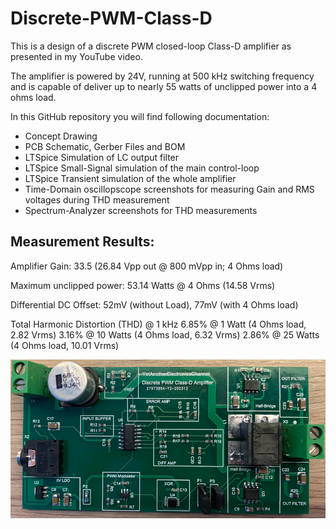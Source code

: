 # Discrete-PWM-Class-D
This is a design of a discrete PWM closed-loop Class-D amplifier as presented in my YouTube video.

The amplifier is powered by 24V, running at 500 kHz switching frequency and is capable of deliver up to nearly 55 watts of unclipped power into a 4 ohms load.

In this GitHub repository you will find following documentation:
- Concept Drawing
- PCB Schematic, Gerber Files and BOM
- LTSpice Simulation of LC output filter
- LTSpice Small-Signal simulation of the main control-loop
- LTSpice Transient simulation of the whole amplifier
- Time-Domain oscillopscope screenshots for measuring Gain and RMS voltages during THD measurement
- Spectrum-Analyzer screenshots for THD measurements


## Measurement Results:
Amplifier Gain: 33.5 (26.84 Vpp out @ 800 mVpp in; 4 Ohms load)

Maximum unclipped power: 53.14 Watts @ 4 Ohms (14.58 Vrms)

Differential DC Offset: 52mV (without Load), 77mV (with 4 Ohms load)

Total Harmonic Distortion (THD) @ 1 kHz
6.85% @ 1 Watt (4 Ohms load, 2.82 Vrms)
3.16% @ 10 Watts (4 Ohms load, 6.32 Vrms)
2.86% @ 25 Watts (4 Ohms load, 10.01 Vrms)

![PCB](PCB.jpg)
